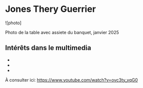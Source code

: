 # Jones Thery Guerrier

![photo]

Photo de la table avec assiete du banquet, janvier 2025

## **Intérêts dans le multimedia**

-
-
-

À consulter ici:
<https://www.youtube.com/watch?v=ovc3ty_vqG0>
